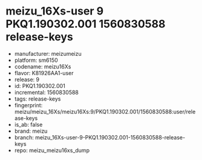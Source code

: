 # meizu_16Xs-user 9 PKQ1.190302.001 1560830588 release-keys
- manufacturer: meizumeizu
- platform: sm6150
- codename: meizu16Xs
- flavor: K81926AA1-user
- release: 9
- id: PKQ1.190302.001
- incremental: 1560830588
- tags: release-keys
- fingerprint: meizu/meizu_16Xs/meizu16Xs:9/PKQ1.190302.001/1560830588:user/release-keys
- is_ab: false
- brand: meizu
- branch: meizu_16Xs-user-9-PKQ1.190302.001-1560830588-release-keys
- repo: meizu_meizu16xs_dump
